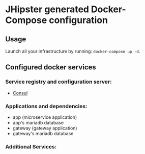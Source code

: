 # JHipster generated Docker-Compose configuration

## Usage

Launch all your infrastructure by running: `docker-compose up -d`.

## Configured docker services

### Service registry and configuration server:
- [Consul](http://localhost:8500)

### Applications and dependencies:
- app (microservice application)
- app's mariadb database
- gateway (gateway application)
- gateway's mariadb database

### Additional Services:

